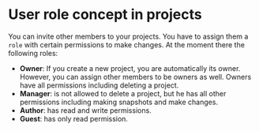 # User role concept in projects

You can invite other members to your projects. You have to assign them a `role` with certain permissions to make changes.
At the moment there the following roles:

* **Owner**: If you create a new project, you are automatically its owner. However, you can assign other members to be owners as well. Owners have all permissions including deleting a project.
* **Manager**: is not allowed to delete a project, but he has all other permissions including making snapshots and make changes.
* **Author**: has read and write permissions.
* **Guest**: has only read permission.
